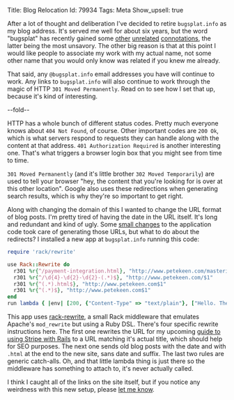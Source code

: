Title: Blog Relocation
Id:    79934
Tags:  Meta
Show_upsell: true

[lol]: https://support.leagueoflegends.com/entries/20739888-Bug-Splat-and-Game-Crashes
[lush]: https://www.lush.co.uk/product/6328/Bugsplat
[drones]: http://www.cbc.ca/news/world/story/2013/02/07/f-drone-lexicon.html
[github]: https://github.com/peterkeen/bugsplat.rb/commit/9867cffa7d996f360acd82b28a8f1e5cf620f5b0
[rack-rewrite]: https://github.com/jtrupiano/rack-rewrite

After a lot of thought and deliberation I've decided to retire `bugsplat.info` as my blog address. It's served me well for about six years, but the word "bugsplat" has recently gained some [other][lol] [unrelated][lush] [connotations][drones], the latter being the most unsavory. The other big reason is that at this point I would like people to associate my work with my actual name, not some other name that you would only know was related if you knew me already.

That said, any `@bugsplat.info` email addresses you have will continue to work. Any links to `bugsplat.info` will also continue to work through the magic of HTTP `301 Moved Permanently`. Read on to see how I set that up, because it's kind of interesting.

--fold--

HTTP has a whole bunch of different status codes. Pretty much everyone knows about `404 Not Found`, of course. Other important codes are `200 Ok`, which is what servers respond to requests they can handle along with the content at that address. `401 Authorization Required` is another interesting one. That's what triggers a browser login box that you might see from time to time.

`301 Moved Permanently` (and it's little brother `302 Moved Temporarily`) are used to tell your browser "hey, the content that you're looking for is over at this other location". Google also uses these redirections when generating search results, which is why they're so important to get right.

Along with changing the domain of this I wanted to change the URL format of blog posts. I'm pretty tired of having the date in the URL itself. It's long and redundant and kind of ugly. Some [small changes][github] to the application code took care of generating those URLs, but what to do about the redirects? I installed a new app at `bugsplat.info` running this code:

```ruby
require 'rack/rewrite'

use Rack::Rewrite do
  r301 %r{^/payment-integration.html}, "http://www.petekeen.com/mastering-modern-payments"
  r301 %r{^/\d{4}-\d{2}-\d{2}-(.*)$}, "http://www.petekeen.com/$1"
  r301 %r{^(.*).html$}, "http://www.petekeen.com$1"
  r301 %r{^(.*)$}, "http://www.petekeen.com$1"
end
run lambda { |env| [200, {"Content-Type" => "text/plain"}, ["Hello. The time is #{Time.now}"]] }
```

This app uses [rack-rewrite][], a small Rack middleware that emulates Apache's `mod_rewrite` but using a Ruby DSL. There's four specific rewrite instructions here. The first one rewrites the URL for my upcoming [guide to using Stripe with Rails](/mastering-modern-payments) to a URL matching it's actual title, which should help for SEO purposes. The next one sends old blog posts with the date and with `.html` at the end to the new site, sans date and suffix. The last two rules are generic catch-alls. Oh, and that little lambda thing is just there so the middleware has something to attach to, it's never actually called.

I think I caught all of the links on the site itself, but if you notice any weirdness with this new setup, please [let me know](mailto:pete@petekeen.com).